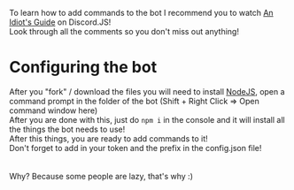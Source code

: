 To learn how to add commands to the bot I recommend you to watch [An Idiot's Guide](https://www.youtube.com/playlist?list=PLR2_rarYLHfg6ZJqq0WTMmI9uLcd7_GRO) on Discord.JS!<br>
Look through all the comments so you don't miss out anything!

# Configuring the bot
After you "fork" / download the files you will need to install [NodeJS](https://nodejs.org/en/), open a command prompt in the folder of the bot (Shift + Right Click => Open command window here)<br>
After you are done with this, just do ```npm i``` in the console and it will install all the things the bot needs to use!<br>
After this things, you are ready to add commands to it!<br>
Don't forget to add in your token and the prefix in the config.json file!
<br><br><br>
Why? Because some people are lazy, that's why :)
